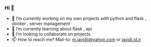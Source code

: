 ### Hi 👋

- 🔭 I’m currently working on my own projects with python and flask , docker , server management
- 🌱 I’m currently learning about flask , api
- 👯 I’m looking to collaborate on projects
- 📫 How to reach me? <a mailto="m.javidii@yahoo.com" target="_blank">Mail-to: m.javidii@yahoo.com</a> or <a href="http://javidi.id.ir" target="_blank">javidi.id.ir</a>
